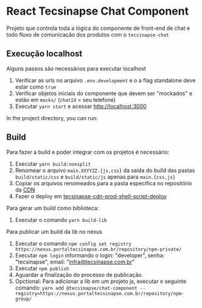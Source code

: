 # React Tecsinapse Chat Component

Projeto que controla toda a lógica do componente de front-end de chat e todo
fluxo de comunicação dos produtos com o `tecsinapse-chat`

## Execução localhost

Alguns passos são necessários para executar localhost
1. Verificar as urls no arquivo `.env.development` e o a flag standalone deve estar como `true`
2. Verificar objetos iniciais do componente que devem ser "mockados" e estão em `mocks/` (`chatId` = seu telefone)
3. Executar `yarn start` e acessar [http://localhost:3000](http://localhost:3000)

In the project directory, you can run:

## Build

Para fazer a build e poder integrar com os projetos é necessário:
1. Executar `yarn build:nonsplit`
2. Renomear o arquivo `main.XXYYZZ.{js,css}` da saída do build das pastas `build/static/css` e `build/static/js` apenas para `main.{css,js}` 
2. Copiar os arquivos renomeados para a pasta especifica no repositório da [CDN](https://github.com/tecsinapse/cdn/tree/master/src/chat-component/static)
3. Fazer o deploy em [tecsinapse-cdn-prod-shell-script-deploy](https://jenkins.portaltecsinapse.com.br/job/tecsinapse-cdn-prod-shell-script-deploy/)

Para gerar um build como biblioteca:
1. Executar o comando `yarn build-lib`

Para publicar um build da lib no nexus
1. Executar o comando `npm config set registry https://nexus.portaltecsinapse.com.br/repository/npm-private/`
2. Executar `npm login` informando o login: "developer", senha: "tecsinapse", email: "infra@tecsinapse.com.br"
3. Executar `npm publish`
4. Aguardar a finalização do processo de publicação.
5. Opctional: Para adicionar a lib em um projeto js, executar o seguinte comando: `yarn add @tecsinapse/chat-component --registry=https://nexus.portaltecsinapse.com.br/repository/npm-group/`
